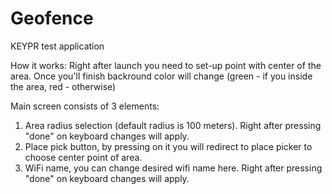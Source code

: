 # Geofence
KEYPR test application

How it works:
Right after launch you need to set-up point with center of the area. Once you'll finish backround color will change
(green - if you inside the area, red - otherwise)

Main screen consists of 3 elements:
1) Area radius selection (default radius is 100 meters). Right after pressing "done" on keyboard changes will apply.
2) Place pick button, by pressing on it you will redirect to place picker to choose center point of area.
3) WiFi name, you can change desired wifi name here. Right after pressing "done" on keyboard changes will apply.

